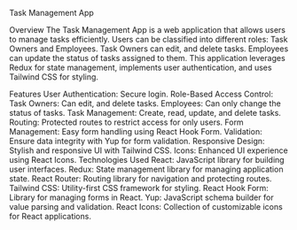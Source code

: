 Task Management App

Overview
The Task Management App is a web application that allows users to manage tasks efficiently. Users can be classified into different roles: Task Owners and Employees. Task Owners can edit, and delete tasks. Employees can update the status of tasks assigned to them. This application leverages Redux for state management, implements user authentication, and uses Tailwind CSS for styling.

Features
User Authentication: Secure login.
Role-Based Access Control:
Task Owners: Can edit, and delete tasks.
Employees: Can only change the status of tasks.
Task Management: Create, read, update, and delete tasks.
Routing: Protected routes to restrict access for only users.
Form Management: Easy form handling using React Hook Form.
Validation: Ensure data integrity with Yup for form validation.
Responsive Design: Stylish and responsive UI with Tailwind CSS.
Icons: Enhanced UI experience using React Icons.
Technologies Used
React: JavaScript library for building user interfaces.
Redux: State management library for managing application state.
React Router: Routing library for navigation and protecting routes.
Tailwind CSS: Utility-first CSS framework for styling.
React Hook Form: Library for managing forms in React.
Yup: JavaScript schema builder for value parsing and validation.
React Icons: Collection of customizable icons for React applications.